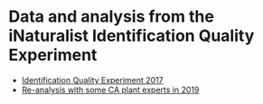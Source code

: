 # Data and analysis from the iNaturalist Identification Quality Experiment

* [Identification Quality Experiment 2017](./identification-quality-experiment.ipynb)
* [Re-analysis with some CA plant experts in 2019](./identification-quality-experiment-ca-plant-experts.ipynb)
